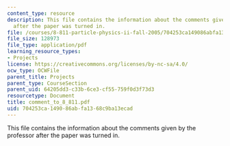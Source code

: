 ```yaml
---
content_type: resource
description: This file contains the information about the comments given by the professor
  after the paper was turned in.
file: /courses/8-811-particle-physics-ii-fall-2005/704253ca149086abfa1368c9ba13ecad_comment_to_8_811.pdf
file_size: 128973
file_type: application/pdf
learning_resource_types:
- Projects
license: https://creativecommons.org/licenses/by-nc-sa/4.0/
ocw_type: OCWFile
parent_title: Projects
parent_type: CourseSection
parent_uid: 64205dd3-c33b-6ce3-cf55-759f0d3f73d3
resourcetype: Document
title: comment_to_8_811.pdf
uid: 704253ca-1490-86ab-fa13-68c9ba13ecad
---
```

This file contains the information about the comments given by the professor after the paper was turned in.